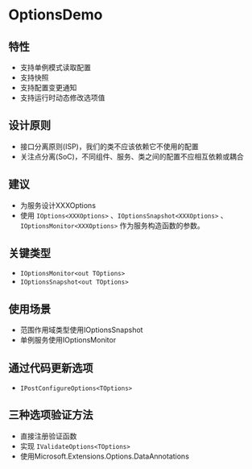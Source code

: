 ﻿# OptionsDemo

## 特性

- 支持单例模式读取配置
- 支持快照
- 支持配置变更通知
- 支持运行时动态修改选项值

## 设计原则

- 接口分离原则(ISP)，我们的类不应该依赖它不使用的配置
- 关注点分离(SoC)，不同组件、服务、类之间的配置不应相互依赖或耦合

## 建议

- 为服务设计XXXOptions
- 使用 `IOptions<XXXOptions>` 、`IOptionsSnapshot<XXXOptions>` 、 `IOptionsMonitor<XXXOptions>` 作为服务构造函数的参数。

## 关键类型

- `IOptionsMonitor<out TOptions>`
- `IOptionsSnapshot<out TOptions>`

## 使用场景

- 范围作用域类型使用IOptionsSnapshot
- 单例服务使用IOptionsMonitor

## 通过代码更新选项

- `IPostConfigureOptions<TOptions>`

## 三种选项验证方法

- 直接注册验证函数
- 实现 `IValidateOptions<TOptions>`
- 使用Microsoft.Extensions.Options.DataAnnotations

